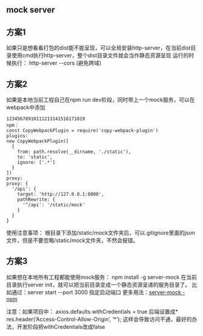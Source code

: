 ## mock server

## 方案1

如果只是想看看打包的dist能不能呈现，可以全局安装http-server，在当前dist目录使用cmd执行http-server，整个dist目录文件就会当作静态资源呈现
运行的时候执行： http-server --cors (避免跨域)

## 方案2

如果是本地当前工程自己在npm run dev阶段，同时带上一个mock服务，可以在webpack中添加

```
12345678910111213141516171819
npm：
const CopyWebpackPlugin = require('copy-webpack-plugin')
plugins:
new CopyWebpackPlugin([
  {
    from: path.resolve(__dirname, './static'),
    to: 'static',
    ignore: ['.*']
  }
])
proxy:
proxy: {
  '/api': {
    target: 'http://127.0.0.1:8000',
    pathRewrite: {
      '^/api': '/static/mock'
    }
  }
}
```

使用注意事项：
根目录下添加/static/mock文件夹后，可以.gitignore里面的json文件，但是不要忽略/static/mock文件夹，不然会报错。

## 方案3

如果想在本地所有工程都能使用mock服务：
npm install -g server-mock
在当前目录执行server init，就可以把当前目录变成一个静态资源呈递的服务目录了。
比如通过：server start --port 3000 指定启动端口
更多用法：[server-mock - npm](https://www.npmjs.com/package/server-mock)

注意：如果项目中：
axios.defaults.withCredentials = true
后端设置成*
res.header(‘Access-Control-Allow-Origin’, ‘*’);
这样会导致访问不通，最好的办法，开发阶段把withCredentials改成false
